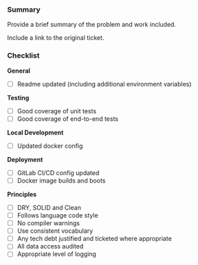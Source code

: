 ### Summary

Provide a brief summary of the problem and work included.

Include a link to the original ticket.

### Checklist

**General**

* [ ] Readme updated (including additional environment variables)

**Testing**

* [ ] Good coverage of unit tests
* [ ] Good coverage of end-to-end tests

**Local Development**

* [ ] Updated docker config

**Deployment**

* [ ] GitLab CI/CD config updated
* [ ] Docker image builds and boots

**Principles**

* [ ] DRY, SOLID and Clean
* [ ] Follows language code style
* [ ] No compiler warnings
* [ ] Use consistent vocabulary
* [ ] Any tech debt justified and ticketed where appropriate
* [ ] All data access audited
* [ ] Appropriate level of logging
